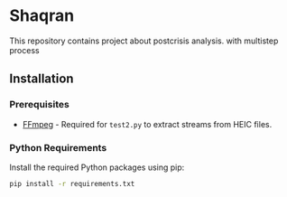 # Shaqran

This repository contains project about postcrisis analysis. with multistep process

## Installation

### Prerequisites

- [FFmpeg](https://ffmpeg.org/download.html) - Required for `test2.py` to extract streams from HEIC files.

### Python Requirements

Install the required Python packages using pip:

```bash
pip install -r requirements.txt
